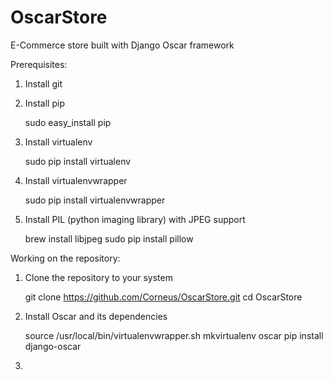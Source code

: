 # OscarStore
E-Commerce store built with Django Oscar framework

Prerequisites:

1) Install git

2) Install pip

    sudo easy_install pip
    
3) Install virtualenv

    sudo pip install virtualenv
    
4) Install virtualenvwrapper

    sudo pip install virtualenvwrapper
    
5) Install PIL (python imaging library) with JPEG support

    brew install libjpeg
    sudo pip install pillow 
    
Working on the repository:

1) Clone the repository to your system

    git clone https://github.com/Corneus/OscarStore.git
    cd OscarStore
    
2) Install Oscar and its dependencies

    source /usr/local/bin/virtualenvwrapper.sh
    mkvirtualenv oscar
    pip install django-oscar

3)  
    

